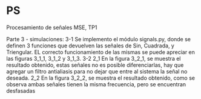 # PS
Procesamiento de señales MSE, TP1

Parte 3 - simulaciones:
  3-1
    Se  implemento el módulo signals.py, donde se definen 3 funciones que devuelven las señales de Sin, Cuadrada, y Triengular. EL correcto funcionamiento de las mismas se puede apreciar en las figuras 3_1_1, 3_1_2 y 3_1_3.
  3-2
    2_1
      En la figura 3_2_1, se muestra el resultado obtenido, estas señales no es posible diferenciarlas, hay que agregar un filtro antialiasis para no dejar que entre al sistema la señal no deseada.
    2_2
      En la figura 3_2_2, se muestra el resultado obtenido, como se observa ambas señales tienen la misma frecuencia, pero se encuentran desfasadas
